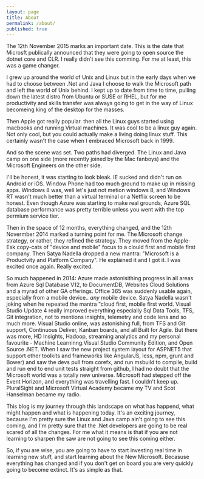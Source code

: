 ```yaml
---
layout: page
title: About
permalink: /about/
published: true
---
```


The 12th November 2015 marks an important date. This is the date that Microsft publically announced that they were going to open source the dotnet core and CLR.  I really didn't see this comming. For me at least, this was a game changer.

I grew up around the world of Unix and Linux but in the early days when we had to choose between .Net and Java I choose to walk the Microsoft path and left the world of Unix behind.  I kept up to date from time to time, pulling down the latest distro from Ubuntu or SUSE or RHEL, but for me productivity and skills transfer was always going to get in the way of Linux becomeing king of the desktop for the masses.

Then Apple got really popular. then all the Linux guys started using macbooks and running Virtual machines. It was cool to be a linux guy again. Not only cool, but you could actually make a living doing linux stuff. This certainly wasn't the case when I embraced Microsoft back in 1999. 

And so the scene was set. Two paths had diverged. The Linux and Java camp on one side (more recently joined by the Mac fanboys) and the Microsoft Engineers on the other side.

I'll be honest, it was starting to look bleak. IE sucked and didn't run on Android or iOS. Window Phone had too much ground to make up in missing apps. Windows 8 was, well let's just not metion windows 8, and Windows RT wasn't much better than a virtual terminal or a Netflix screen to be honest. Even though Azure was starting to make real grounds, Azure SQL database performance was pretty terrible unless you went with the top permium service tier. 

Then in the space of 12 months, everything changed, and the 12th Novermber 2014 marked a turning point for me. The Microsoft change strategy, or rather, they  refined the strategy. They moved from the Apple-Esk copy-cats of "device and mobile" focus to a clould first and mobile first company.  Then Satya Nadella dropped a new mantra: "Microsoft is a Productvity and Platform Company". He explained it and I got it.  I was excited once again. Really excited.

So much happened in 2014: Azure made astonisithing progress in all areas from Azure Sql Database V12, to DocumentDB, Websites Cloud Solutions and a myrad of other GA offerings. Office 365 was suddenly usable again, especially from a mobile device.. *any* mobile device. Satya Nadella wasn't joking when he repeated the mantra "cloud first, mobile first world. Visual Studio Update 4 really improved everything especially Sql Data Tools, TFS, Git integration, not to mentions insights, telemetry and code lens and so much more. Visual Studio online, was astonishing full, from TFS and Git support, Continuous Deliver, Kanban boards, and all Built for Agile. But there was more, HD Insights, Hadoop, streaming analytics and my personal favourite - Machine Learninng.Visual Studio Community Edition, and Open Source .NET. When I saw the new project system layout for ASPNET5 that support other toolkits and frameworks  like AngularJS, less, npm, grunt and Bower)  and saw the devs pull from corefx, and run msbuild to compile, build and run end to end unit tests straight from github, I had no doubt that the Microsoft world was a totally new universe. Microsoft had stepped off the Event Horizon, and everything was travelling fast. I couldn't keep up. PluralSight and Microsoft Virtual Academy became my TV and Scot Hanselman became my radio. 

This blog is my journey through this landscape on what has happend, what might happen and what is happening today. It's an exciting journey, because I'm pretty sure the Linux and Java camp ain't going to see this coming, and I'm pretty sure that the .Net developers  are going to be real scared of all the changes. For me what it means is that if you are not learning to sharpen the saw are not going to see this coming either. 

So, if you are wise, you are going to have to start investing real time in learning new stuff, and start learning about the New Microsoft. Becasuse everything has changed and if you don't get on board you are very quickly going to become extinct. It's as simple as that.
